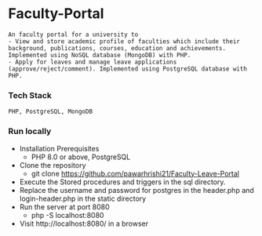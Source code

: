 # Faculty-Portal
	An faculty portal for a university to
	- View and store academic profile of faculties which include their background, publications, courses, education and achievements. Implemented using NoSQL database (MongoDB) with PHP. 
	- Apply for leaves and manage leave applications (approve/reject/comment). Implemented using PostgreSQL database with PHP.

### Tech Stack
	PHP, PostgreSQL, MongoDB

### Run locally
- Installation Prerequisites
	-	PHP 8.0 or above, PostgreSQL
- Clone the repository
	-	git clone https://github.com/pawarhrishi21/Faculty-Leave-Portal
- Execute the Stored procedures and triggers in the sql directory.
- Replace the username and password for postgres in the header.php and login-header.php in the static directory
- Run the server at port 8080
	-	php -S localhost:8080
- Visit http://localhost:8080/ in a browser

